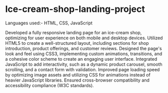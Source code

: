 # Ice-cream-shop-landing-project

 Languages used:- HTML, CSS, JavaScript

Developed a fully responsive landing page for an ice-cream shop, optimizing for user experience on both mobile and desktop devices.
Utilized HTML5 to create a well-structured layout, including sections for shop introduction, product offerings, and customer reviews.
Designed the page's look and feel using CSS3, implementing custom animations, transitions, and a cohesive color scheme to create an engaging user interface.
Integrated JavaScript to add interactivity, such as a dynamic product carousel, smooth scrolling, and a contact form with validation.
Improved page loading speed by optimizing image assets and utilizing CSS for animations instead of heavier JavaScript libraries.
Ensured cross-browser compatibility and accessibility compliance (W3C standards).
